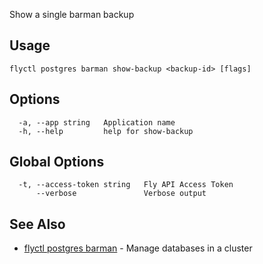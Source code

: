 Show a single barman backup

## Usage
~~~
flyctl postgres barman show-backup <backup-id> [flags]
~~~

## Options

~~~
  -a, --app string   Application name
  -h, --help         help for show-backup
~~~

## Global Options

~~~
  -t, --access-token string   Fly API Access Token
      --verbose               Verbose output
~~~

## See Also

* [flyctl postgres barman](/docs/flyctl/postgres-barman/)	 - Manage databases in a cluster

